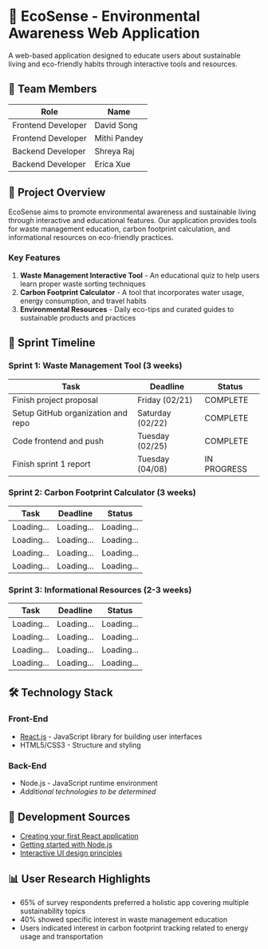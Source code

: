 # 🌿 EcoSense - Environmental Awareness Web Application

A web-based application designed to educate users about sustainable living and eco-friendly habits through interactive tools and resources.

## 👥 Team Members

| Role               | Name         |
| ------------------ | ------------ |
| Frontend Developer | David Song   |
| Frontend Developer | Mithi Pandey |
| Backend Developer  | Shreya Raj   |
| Backend Developer  | Erica Xue    |

## 🌟 Project Overview

EcoSense aims to promote environmental awareness and sustainable living through interactive and educational features. Our application provides tools for waste management education, carbon footprint calculation, and informational resources on eco-friendly practices.

### Key Features

1. **Waste Management Interactive Tool** - An educational quiz to help users learn proper waste sorting techniques
2. **Carbon Footprint Calculator** - A tool that incorporates water usage, energy consumption, and travel habits
3. **Environmental Resources** - Daily eco-tips and curated guides to sustainable products and practices

## 📅 Sprint Timeline

### Sprint 1: Waste Management Tool (3 weeks)

| Task                               | Deadline         | Status      |
| ---------------------------------- | ---------------- | ----------- |
| Finish project proposal            | Friday (02/21)   | COMPLETE    |
| Setup GitHub organization and repo | Saturday (02/22) | COMPLETE    |
| Code frontend and push             | Tuesday (02/25)  | COMPLETE    |
| Finish sprint 1 report             | Tuesday (04/08)  | IN PROGRESS |

### Sprint 2: Carbon Footprint Calculator (3 weeks)

| Task       | Deadline   | Status     |
| ---------- | ---------- | ---------- |
| Loading... | Loading... | Loading... |
| Loading... | Loading... | Loading... |
| Loading... | Loading... | Loading... |
| Loading... | Loading... | Loading... |

### Sprint 3: Informational Resources (2-3 weeks)

| Task       | Deadline   | Status     |
| ---------- | ---------- | ---------- |
| Loading... | Loading... | Loading... |
| Loading... | Loading... | Loading... |
| Loading... | Loading... | Loading... |
| Loading... | Loading... | Loading... |

## 🛠️ Technology Stack

### Front-End

- [React.js](https://react.dev/) - JavaScript library for building user interfaces
- HTML5/CSS3 - Structure and styling

### Back-End

- Node.js - JavaScript runtime environment
- _Additional technologies to be determined_

## 🔗 Development Sources

- [Creating your first React application](https://react.dev/learn/creating-a-react-app)
- [Getting started with Node.js](https://nodejs.org/en/learn/getting-started/introduction-to-nodejs)
- [Interactive UI design principles](https://www.interaction-design.org/literature/topics/ui-design)

## 📊 User Research Highlights

- 65% of survey respondents preferred a holistic app covering multiple sustainability topics
- 40% showed specific interest in waste management education
- Users indicated interest in carbon footprint tracking related to energy usage and transportation
